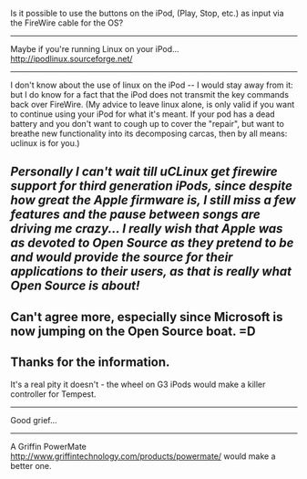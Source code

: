 Is it possible to use the buttons on the iPod, (Play, Stop, etc.) as input via the FireWire cable for the OS?

----

Maybe if you're running Linux on your iPod... http://ipodlinux.sourceforge.net/

----

I don't know about the use of linux on the iPod -- I would stay away from it: but I do know for a fact that the iPod does not transmit the key commands back over FireWire.
(My advice to leave linux alone, is only valid if you want to continue using your iPod for what it's meant.  If your pod has a dead battery and you don't want to cough up to cover the "repair", but want to breathe new functionality into its decomposing carcas, then by all means: uclinux is for you.)

*Personally I can't wait till uCLinux get firewire support for third generation iPods, since despite how great the Apple firmware is, I still miss a few features and the pause between songs are driving me crazy... I really wish that Apple was as devoted to Open Source as they pretend to be and would provide the source for their applications to their users, as that is really what Open Source is about!*
----
Can't agree more, especially since Microsoft is now jumping on the Open Source boat. =D
----
Thanks for the information.
----
It's a real pity it doesn't - the wheel on G3 iPods would make a killer controller for Tempest.

----

Good grief...

----
A Griffin PowerMate http://www.griffintechnology.com/products/powermate/ would make a better one.
